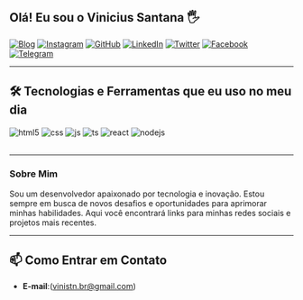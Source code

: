 ## Olá! Eu sou o Vinicius Santana 🖐️

[![Blog](https://img.shields.io/website?label=SujeitoProgramador.com&style=for-the-badge&url=https://siteaqui.com/)](https://siteaqui.com)
[![Instagram](https://img.shields.io/badge/Instagram-E4405F?style=for-the-badge&logo=instagram&logoColor=white)](https://instagram.com/vinistn.br)
[![GitHub](https://img.shields.io/badge/GitHub-000000?style=for-the-badge&logo=github&logoColor=white)](https://github.com/vinistn)
[![LinkedIn](https://img.shields.io/badge/LinkedIn-0077B5?style=for-the-badge&logo=linkedin&logoColor=white)](https://www.linkedin.com/in/seu-perfil)
[![Twitter](https://img.shields.io/badge/Twitter-1DA1F2?style=for-the-badge&logo=twitter&logoColor=white)](https://twitter.com/seu-perfil)
[![Facebook](https://img.shields.io/badge/Facebook-1877F2?style=for-the-badge&logo=facebook&logoColor=white)](https://www.facebook.com/seu-perfil)
[![Telegram](https://img.shields.io/badge/Telegram-26A5E4?style=for-the-badge&logo=telegram&logoColor=white)](https://t.me/seu-perfil)

---

## 🛠️ Tecnologias e Ferramentas que eu uso no meu dia


<div style="display: inline_block">
  <img align="center" alt="html5" src="https://img.shields.io/badge/HTML5-E34F26?style=for-the-badge&logo=html5&logoColor=white" />
  <img align="center" alt="css" src="https://img.shields.io/badge/CSS3-1572B6?style=for-the-badge&logo=css3&logoColor=white" />
  <img align="center" alt="js" src="https://img.shields.io/badge/JavaScript-F7DF1E?style=for-the-badge&logo=javascript&logoColor=black" />
  <img align="center" alt="ts" src="https://img.shields.io/badge/TypeScript-007ACC?style=for-the-badge&logo=typescript&logoColor=white" />
  <img align="center" alt="react" src="https://img.shields.io/badge/React-20232A?style=for-the-badge&logo=react&logoColor=61DAFB" />
  <img align="center" alt="nodejs" src="https://img.shields.io/badge/Node.js-43853D?style=for-the-badge&logo=node.js&logoColor=white" />
</div><br/>

---

### Sobre Mim

Sou um desenvolvedor apaixonado por tecnologia e inovação. Estou sempre em busca de novos desafios e oportunidades para aprimorar minhas habilidades. Aqui você encontrará links para minhas redes sociais e projetos mais recentes.

---

## 📫 Como Entrar em Contato

- **E-mail**:(vinistn.br@gmail.com)

